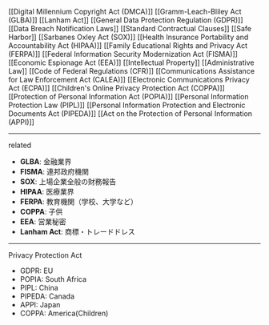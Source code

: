 [[Digital Millennium Copyright Act (DMCA)]]
[[Gramm-Leach-Bliley Act (GLBA)]]
[[Lanham Act]]
[[General Data Protection Regulation (GDPR)]]
[[Data Breach Notification Laws]]
[[Standard Contractual Clauses]]
[[Safe Harbor]]
[[Sarbanes Oxley Act (SOX)]]
[[Health Insurance Portability and Accountability Act (HIPAA)]]
[[Family Educational Rights and Privacy Act (FERPA)]]
[[Federal Information Security Modernization Act (FISMA)]]
[[Economic Espionage Act (EEA)]]
[[Intellectual Property]]
[[Administrative Law]]
[[Code of Federal Regulations (CFR)]]
[[Communications Assistance for Law Enforcement Act (CALEA)]]
[[Electronic Communications Privacy Act (ECPA)]]
[[Children's Online Privacy Protection Act (COPPA)]]
[[Protection of Personal Information Act (POPIA)]]
[[Personal Information Protection Law (PIPL)]]
[[Personal Information Protection and Electronic Documents Act (PIPEDA)]]
[[Act on the Protection of Personal Information (APPI)]]


---

related

- **GLBA**: 金融業界
- **FISMA**: 連邦政府機関
- **SOX**: 上場企業全般の財務報告
- **HIPAA**: 医療業界
- **FERPA**: 教育機関（学校、大学など）
- **COPPA**: 子供
- **EEA**: 営業秘密
- **Lanham Act**: 商標・トレードドレス

---

Privacy Protection Act

- GDPR: EU
- POPIA: South Africa
- PIPL: China
- PIPEDA: Canada
- APPI: Japan
- COPPA: America(Children)

